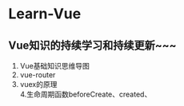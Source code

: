 # Learn-Vue
Vue知识的持续学习和持续更新~~~
----
1. Vue基础知识思维导图 
2. vue-router  
3. vuex的原理  
4.生命周期函数beforeCreate、created、
